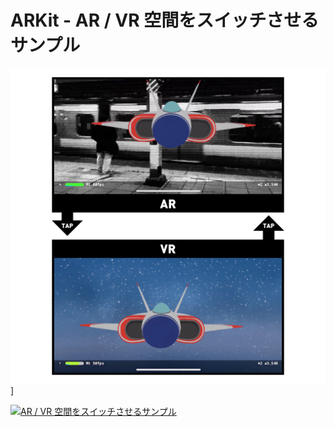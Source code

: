 # ARKit - AR / VR 空間をスイッチさせるサンプル

![タップで AR / VR をスイッチ](fig.png)]


[![AR / VR 空間をスイッチさせるサンプル](https://i.vimeocdn.com/video/671786929.jpg)](https://player.vimeo.com/video/246739368)